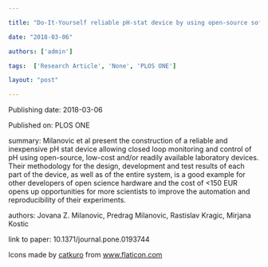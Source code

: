 ---
title: "Do-It-Yourself reliable pH-stat device by using open-source software, inexpensive hardware and available laboratory equipment"
date: "2018-03-06"
authors: ['admin']
tags:  ['Research Article', 'None', 'PLOS ONE']
layout: "post"
---
Publishing date: 2018-03-06

Published on: PLOS ONE

summary: Milanovic et al present the construction of a reliable and inexpensive pH stat device allowing closed loop monitoring and control of pH using open-source, low-cost and/or readily available laboratory devices. Their methodology for the design, development and test results of each part of the device, as well as of the entire system, is a good example for other developers of open science hardware and the cost of <150 EUR opens up opportunities for more scientists to improve the automation and reproducibility of their experiments.

authors: Jovana Z. Milanovic, Predrag Milanovic, Rastislav Kragic, Mirjana Kostic

link to paper: 10.1371/journal.pone.0193744

Icons made by <a href="https://www.flaticon.com/free-icon/bookshelves_3576884" title="catkuro">catkuro</a> from <a href="https://www.flaticon.com/" title="Flaticon"> www.flaticon.com</a>